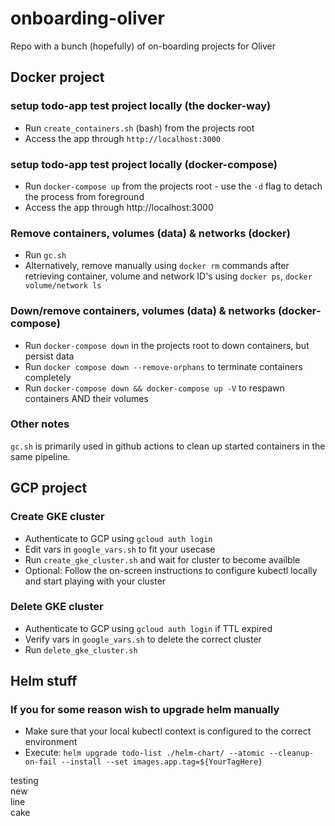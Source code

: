# onboarding-oliver
Repo with a bunch (hopefully) of on-boarding projects for Oliver

## Docker project
### setup todo-app test project locally (the docker-way)
* Run `create_containers.sh` (bash) from the projects root
* Access the app through `http://localhost:3000`

### setup todo-app test project locally (docker-compose)
* Run `docker-compose up` from the projects root - use the `-d` flag to detach the process from foreground
* Access the app through http://localhost:3000

### Remove containers, volumes (data) & networks (docker)
* Run `gc.sh`
* Alternatively, remove manually using `docker rm` commands after retrieving container, volume and network ID's using `docker ps`, `docker volume/network ls`

### Down/remove containers, volumes (data) & networks (docker-compose)
* Run `docker-compose down` in the projects root to down containers, but persist data
* Run `docker compose down --remove-orphans` to terminate containers completely
* Run `docker-compose down && docker-compose up -V` to respawn containers AND their volumes

### Other notes
`gc.sh` is primarily used in github actions to clean up started containers in the same pipeline.

## GCP project
### Create GKE cluster
* Authenticate to GCP using `gcloud auth login`
* Edit vars in `google_vars.sh` to fit your usecase
* Run `create_gke_cluster.sh` and wait for cluster to become availble
* Optional: Follow the on-screen instructions to configure kubectl locally and start playing with your cluster

### Delete GKE cluster
* Authenticate to GCP using `gcloud auth login` if TTL expired
* Verify vars in `google_vars.sh` to delete the correct cluster
* Run `delete_gke_cluster.sh`

## Helm stuff
### If you for some reason wish to upgrade helm manually
* Make sure that your local kubectl context is configured to the correct environment
* Execute: `helm upgrade todo-list ./helm-chart/ --atomic --cleanup-on-fail --install --set images.app.tag=${YourTagHere}`

testing  
new  
line  
cake
